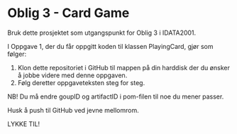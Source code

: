 # Oblig 3 - Card Game
Bruk dette prosjektet som utgangspunkt for Oblig 3 i IDATA2001.

I Oppgave 1, der du får oppgitt koden til klassen PlayingCard, gjør som følger:
1. Klon dette repositoriet i GitHub til mappen på din harddisk der du ønsker å jobbe videre med denne oppgaven.
1. Følg deretter oppgaveteksten steg for steg.

NB! Du må endre goupID og artifactID i pom-filen til noe du mener passer.

Husk å push til GitHub ved jevne mellomrom.

LYKKE TIL!
